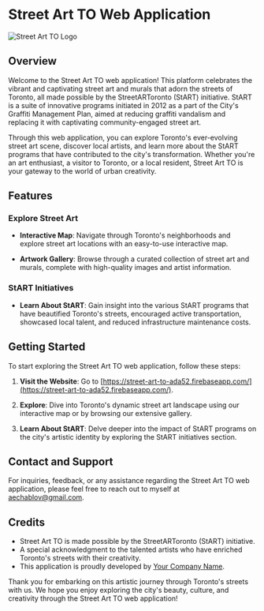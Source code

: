 # Street Art TO Web Application

![Street Art TO Logo](StreetArtTOLogo.png)

## Overview

Welcome to the Street Art TO web application! This platform celebrates the vibrant and captivating street art and murals that adorn the streets of Toronto, all made possible by the StreetARToronto (StART) initiative. StART is a suite of innovative programs initiated in 2012 as a part of the City's Graffiti Management Plan, aimed at reducing graffiti vandalism and replacing it with captivating community-engaged street art.

Through this web application, you can explore Toronto's ever-evolving street art scene, discover local artists, and learn more about the StART programs that have contributed to the city's transformation. Whether you're an art enthusiast, a visitor to Toronto, or a local resident, Street Art TO is your gateway to the world of urban creativity.

## Features

### Explore Street Art

- **Interactive Map**: Navigate through Toronto's neighborhoods and explore street art locations with an easy-to-use interactive map.

- **Artwork Gallery**: Browse through a curated collection of street art and murals, complete with high-quality images and artist information.

### StART Initiatives

- **Learn About StART**: Gain insight into the various StART programs that have beautified Toronto's streets, encouraged active transportation, showcased local talent, and reduced infrastructure maintenance costs.


## Getting Started

To start exploring the Street Art TO web application, follow these steps:

1. **Visit the Website**: Go to [https://street-art-to-ada52.firebaseapp.com/](https://street-art-to-ada52.firebaseapp.com/).

2. **Explore**: Dive into Toronto's dynamic street art landscape using our interactive map or by browsing our extensive gallery.

3. **Learn About StART**: Delve deeper into the impact of StART programs on the city's artistic identity by exploring the StART initiatives section.

## Contact and Support

For inquiries, feedback, or any assistance regarding the Street Art TO web application, please feel free to reach out to myself at [aechablov@gmail.com](mailto:aechablov@gmail.com).

## Credits

- Street Art TO is made possible by the StreetARToronto (StART) initiative.
- A special acknowledgment to the talented artists who have enriched Toronto's streets with their creativity.
- This application is proudly developed by [Your Company Name](https://www.yourcompanywebsite.com).

Thank you for embarking on this artistic journey through Toronto's streets with us. We hope you enjoy exploring the city's beauty, culture, and creativity through the Street Art TO web application!
